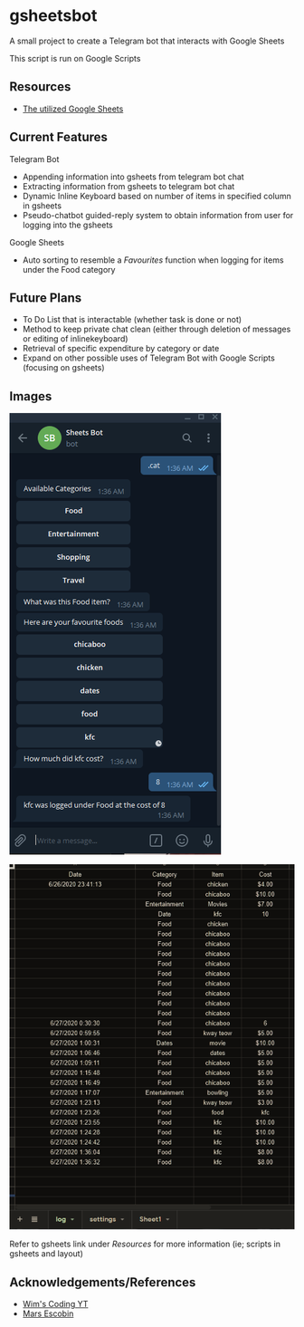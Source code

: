 # gsheetsbot
A small project to create a Telegram bot that interacts with Google Sheets

This script is run on Google Scripts

## Resources
* [The utilized Google Sheets](https://docs.google.com/spreadsheets/d/1aChvreatc2_in1ZPchH0TAJ1vdyH241BnxPNMLyJZbQ/edit?usp=sharing)

## Current Features

Telegram Bot

* Appending information into gsheets from telegram bot chat
* Extracting information from gsheets to telegram bot chat
* Dynamic Inline Keyboard based on number of items in specified column in gsheets
* Pseudo-chatbot guided-reply system to obtain information from user for logging into the gsheets 


Google Sheets

* Auto sorting to resemble a *Favourites* function when logging for items under the Food category


## Future Plans
* To Do List that is interactable (whether task is done or not)
* Method to keep private chat clean (either through deletion of messages or editing of inlinekeyboard)
* Retrieval of specific expenditure by category or date
* Expand on other possible uses of Telegram Bot with Google Scripts (focusing on gsheets)

## Images
![Telegram Bot](/images/gsheetsbot.PNG) 

![gsheets](/images/sheetssheets.PNG) 


Refer to gsheets link under *Resources* for more information (ie; scripts in gsheets and layout)

## Acknowledgements/References
* [Wim's Coding YT](https://www.youtube.com/watch?v=24EyItKfm50&t=2s&ab_channel=Wim%27sCodingSecrets)
* [Mars Escobin](https://medium.com/@chutzpah/telegram-inline-keyboards-using-google-app-script-f0a0550fde26)
